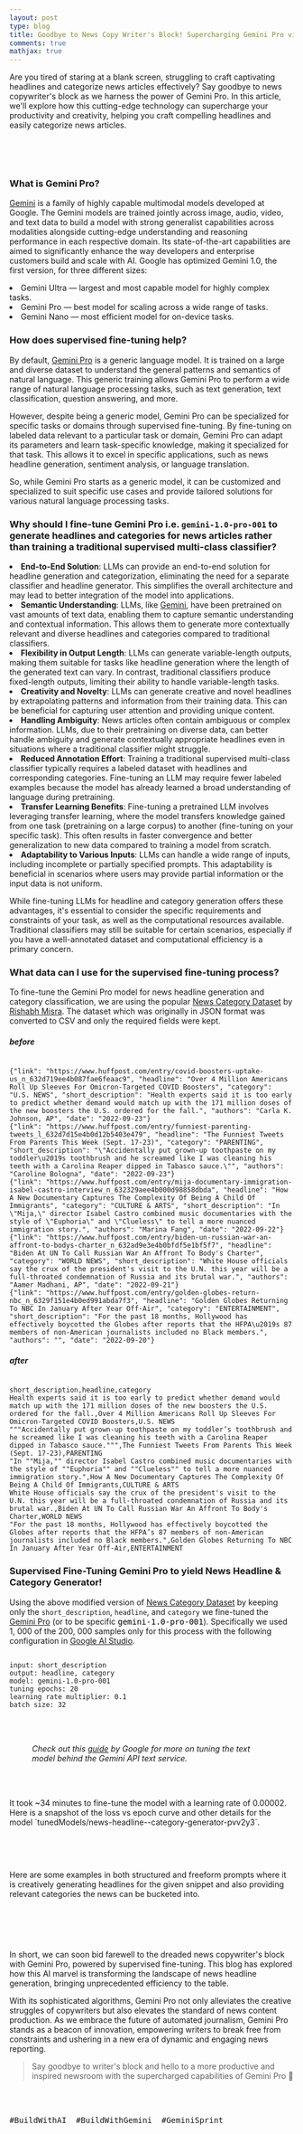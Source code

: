 ```yaml
---
layout: post
type: blog
title: Goodbye to News Copy Writer's Block! Supercharging Gemini Pro via Supervised Fine-Tuning 📰
comments: true
mathjax: true
---
```


<p>Are you tired of staring at a blank screen, struggling to craft captivating headlines and categorize news articles effectively? Say goodbye to news copywriter's block as we harness the power of Gemini Pro. In this article, we'll explore how this cutting-edge technology can supercharge your productivity and creativity, helping you craft compelling headlines and easily categorize news articles.</p>

<figure class="wp-block-image size-large"><a href="https://jigyasagrover.files.wordpress.com/2024/03/huge.png"><img src="https://jigyasagrover.files.wordpress.com/2024/03/huge.png?w=1024" alt="" class="wp-image-3366"/></a></figure>

<br><br>
<h3 class="wp-block-heading"><strong>What is Gemini Pro? </strong></h3>

<p><a href="https://blog.google/technology/ai/google-gemini-ai/">Gemini</a> is a family of highly capable multimodal models developed at Google. The Gemini models are trained jointly across image, audio, video, and text data to build a model with strong generalist capabilities across modalities alongside cutting-edge understanding and reasoning performance in each respective domain. Its state-of-the-art capabilities are aimed to significantly enhance the way developers and enterprise customers build and scale with AI. Google has optimized Gemini 1.0, the first version, for three different sizes:</p>

<li>Gemini Ultra — largest and most capable model for highly complex tasks.</li>
<li>Gemini Pro — best model for scaling across a wide range of tasks.</li>
<li>Gemini Nano — most efficient model for on-device tasks.</li>

<h3 class="wp-block-heading">How does supervised fine-tuning help?</h3>

<p>By default, <a href="https://blog.google/technology/ai/gemini-api-developers-cloud/">Gemini Pro</a> is a generic language model. It is trained on a large and diverse dataset to understand the general patterns and semantics of natural language. This generic training allows Gemini Pro to perform a wide range of natural language processing tasks, such as text generation, text classification, question answering, and more.</p>

<p>However, despite being a generic model, Gemini Pro can be specialized for specific tasks or domains through supervised fine-tuning. By fine-tuning on labeled data relevant to a particular task or domain, Gemini Pro can adapt its parameters and learn task-specific knowledge, making it specialized for that task. This allows it to excel in specific applications, such as news headline generation, sentiment analysis, or language translation.</p>

<p>So, while Gemini Pro starts as a generic model, it can be customized and specialized to suit specific use cases and provide tailored solutions for various natural language processing tasks.</p>

<h3 class="wp-block-heading"><div class="flex flex-grow flex-col max-w-full" style="border: 0px solid rgb(227, 227, 227);--tw-border-spacing-x: 0;--tw-border-spacing-y: 0;--tw-translate-x: 0;--tw-translate-y: 0;--tw-rotate: 0;--tw-skew-x: 0;--tw-skew-y: 0;--tw-scale-x: 1;--tw-scale-y: 1;--tw-pan-x:;--tw-pan-y:;--tw-pinch-zoom:;--tw-scroll-snap-strictness: proximity;--tw-gradient-from-position:;--tw-gradient-via-position:;--tw-gradient-to-position:;--tw-ordinal:;--tw-slashed-zero:;--tw-numeric-figure:;--tw-numeric-spacing:;--tw-numeric-fraction:;--tw-ring-inset:;--tw-ring-offset-width: 0px;--tw-ring-offset-color: #fff;--tw-ring-color: rgba(69,89,164,.5);--tw-ring-offset-shadow: 0 0 transparent;--tw-ring-shadow: 0 0 transparent;--tw-shadow: 0 0 transparent;--tw-shadow-colored: 0 0 transparent;--tw-blur:;--tw-brightness:;--tw-contrast:;--tw-grayscale:;--tw-hue-rotate:;--tw-invert:;--tw-saturate:;--tw-sepia:;--tw-drop-shadow:;--tw-backdrop-blur:;--tw-backdrop-brightness:;--tw-backdrop-contrast:;--tw-backdrop-grayscale:;--tw-backdrop-hue-rotate:;--tw-backdrop-invert:;--tw-backdrop-opacity:;--tw-backdrop-saturate:;--tw-backdrop-sepia:;display: flex;max-width: 100%;flex-grow: 1;flex-direction: column"><div class="min-h-[20px] text-message flex flex-col items-start gap-3 whitespace-pre-wrap break-words [.text-message+&amp;]:mt-5 overflow-x-auto" style="border: 0px solid rgb(227, 227, 227);--tw-border-spacing-x: 0;--tw-border-spacing-y: 0;--tw-translate-x: 0;--tw-translate-y: 0;--tw-rotate: 0;--tw-skew-x: 0;--tw-skew-y: 0;--tw-scale-x: 1;--tw-scale-y: 1;--tw-pan-x:;--tw-pan-y:;--tw-pinch-zoom:;--tw-scroll-snap-strictness: proximity;--tw-gradient-from-position:;--tw-gradient-via-position:;--tw-gradient-to-position:;--tw-ordinal:;--tw-slashed-zero:;--tw-numeric-figure:;--tw-numeric-spacing:;--tw-numeric-fraction:;--tw-ring-inset:;--tw-ring-offset-width: 0px;--tw-ring-offset-color: #fff;--tw-ring-color: rgba(69,89,164,.5);--tw-ring-offset-shadow: 0 0 transparent;--tw-ring-shadow: 0 0 transparent;--tw-shadow: 0 0 transparent;--tw-shadow-colored: 0 0 transparent;--tw-blur:;--tw-brightness:;--tw-contrast:;--tw-grayscale:;--tw-hue-rotate:;--tw-invert:;--tw-saturate:;--tw-sepia:;--tw-drop-shadow:;--tw-backdrop-blur:;--tw-backdrop-brightness:;--tw-backdrop-contrast:;--tw-backdrop-grayscale:;--tw-backdrop-hue-rotate:;--tw-backdrop-invert:;--tw-backdrop-opacity:;--tw-backdrop-saturate:;--tw-backdrop-sepia:;display: flex;min-height: 20px;flex-direction: column;align-items: flex-start;gap: 0.75rem"><div style="border: 0px solid rgb(227, 227, 227);--tw-border-spacing-x: 0;--tw-border-spacing-y: 0;--tw-translate-x: 0;--tw-translate-y: 0;--tw-rotate: 0;--tw-skew-x: 0;--tw-skew-y: 0;--tw-scale-x: 1;--tw-scale-y: 1;--tw-pan-x:;--tw-pan-y:;--tw-pinch-zoom:;--tw-scroll-snap-strictness: proximity;--tw-gradient-from-position:;--tw-gradient-via-position:;--tw-gradient-to-position:;--tw-ordinal:;--tw-slashed-zero:;--tw-numeric-figure:;--tw-numeric-spacing:;--tw-numeric-fraction:;--tw-ring-inset:;--tw-ring-offset-width: 0px;--tw-ring-offset-color: #fff;--tw-ring-color: rgba(69,89,164,.5);--tw-ring-offset-shadow: 0 0 transparent;--tw-ring-shadow: 0 0 transparent;--tw-shadow: 0 0 transparent;--tw-shadow-colored: 0 0 transparent;--tw-blur:;--tw-brightness:;--tw-contrast:;--tw-grayscale:;--tw-hue-rotate:;--tw-invert:;--tw-saturate:;--tw-sepia:;--tw-drop-shadow:;--tw-backdrop-blur:;--tw-backdrop-brightness:;--tw-backdrop-contrast:;--tw-backdrop-grayscale:;--tw-backdrop-hue-rotate:;--tw-backdrop-invert:;--tw-backdrop-opacity:;--tw-backdrop-saturate:;--tw-backdrop-sepia:" class="">Why should I fine-tune Gemini Pro i.e. <code>gemini-1.0-pro-001</code> to generate headlines and categories for news articles rather than training a traditional supervised multi-class classifier?</div></div></div></h3>

<li><strong>End-to-End Solution</strong>: LLMs can provide an end-to-end solution for headline generation and categorization, eliminating the need for a separate classifier and headline generator. This simplifies the overall architecture and may lead to better integration of the model into applications.</li>

<li><strong>Semantic Understanding</strong>: LLMs, like <a href="https://blog.google/technology/ai/google-gemini-ai/">Gemini</a>, have been pretrained on vast amounts of text data, enabling them to capture semantic understanding and contextual information. This allows them to generate more contextually relevant and diverse headlines and categories compared to traditional classifiers.</li>

<li><strong>Flexibility in Output Length</strong>: LLMs can generate variable-length outputs, making them suitable for tasks like headline generation where the length of the generated text can vary. In contrast, traditional classifiers produce fixed-length outputs, limiting their ability to handle variable-length tasks.</li>

<li><strong>Creativity and Novelty</strong>: LLMs can generate creative and novel headlines by extrapolating patterns and information from their training data. This can be beneficial for capturing user attention and providing unique content.</li>

<li><strong>Handling Ambiguity</strong>: News articles often contain ambiguous or complex information. LLMs, due to their pretraining on diverse data, can better handle ambiguity and generate contextually appropriate headlines even in situations where a traditional classifier might struggle.</li>

<li><strong>Reduced Annotation Effort</strong>: Training a traditional supervised multi-class classifier typically requires a labeled dataset with headlines and corresponding categories. Fine-tuning an LLM may require fewer labeled examples because the model has already learned a broad understanding of language during pretraining.</li>

<li><strong>Transfer Learning Benefits</strong>: Fine-tuning a pretrained LLM involves leveraging transfer learning, where the model transfers knowledge gained from one task (pretraining on a large corpus) to another (fine-tuning on your specific task). This often results in faster convergence and better generalization to new data compared to training a model from scratch.</li>

<li><strong>Adaptability to Various Inputs</strong>: LLMs can handle a wide range of inputs, including incomplete or partially specified prompts. This adaptability is beneficial in scenarios where users may provide partial information or the input data is not uniform.</li>

<p>While fine-tuning LLMs for headline and category generation offers these advantages, it's essential to consider the specific requirements and constraints of your task, as well as the computational resources available. Traditional classifiers may still be suitable for certain scenarios, especially if you have a well-annotated dataset and computational efficiency is a primary concern.</p>

<h3 class="wp-block-heading">What data can I use for the supervised fine-tuning process?</h3>

<p>To fine-tune the Gemini Pro model for news headline generation and category classification, we are using the popular <a href="https://www.kaggle.com/datasets/rmisra/news-category-dataset">News Category Dataset</a> by <a href="https://rishabhmisra.github.io/">Rishabh Misra</a>. The dataset which was originally in JSON format was converted to CSV and only the required fields were kept.</p>

<h5 class="wp-block-heading">before</h5>
<pre class="wp-block-code has-small-font-size"><code>
{"link": "https://www.huffpost.com/entry/covid-boosters-uptake-us_n_632d719ee4b087fae6feaac9", "headline": "Over 4 Million Americans Roll Up Sleeves For Omicron-Targeted COVID Boosters", "category": "U.S. NEWS", "short_description": "Health experts said it is too early to predict whether demand would match up with the 171 million doses of the new boosters the U.S. ordered for the fall.", "authors": "Carla K. Johnson, AP", "date": "2022-09-23"}
{"link": "https://www.huffpost.com/entry/funniest-parenting-tweets_l_632d7d15e4b0d12b5403e479", "headline": "The Funniest Tweets From Parents This Week (Sept. 17-23)", "category": "PARENTING", "short_description": "\"Accidentally put grown-up toothpaste on my toddler\u2019s toothbrush and he screamed like I was cleaning his teeth with a Carolina Reaper dipped in Tabasco sauce.\"", "authors": "Caroline Bologna", "date": "2022-09-23"}
{"link": "https://www.huffpost.com/entry/mija-documentary-immigration-isabel-castro-interview_n_632329aee4b000d98858dbda", "headline": "How A New Documentary Captures The Complexity Of Being A Child Of Immigrants", "category": "CULTURE &amp; ARTS", "short_description": "In \"Mija,\" director Isabel Castro combined music documentaries with the style of \"Euphoria\" and \"Clueless\" to tell a more nuanced immigration story.", "authors": "Marina Fang", "date": "2022-09-22"}
{"link": "https://www.huffpost.com/entry/biden-un-russian-war-an-affront-to-bodys-charter_n_632ad9e3e4b0bfdf5e1bf5f7", "headline": "Biden At UN To Call Russian War An Affront To Body's Charter", "category": "WORLD NEWS", "short_description": "White House officials say the crux of the president's visit to the U.N. this year will be a full-throated condemnation of Russia and its brutal war.", "authors": "Aamer Madhani, AP", "date": "2022-09-21"}
{"link": "https://www.huffpost.com/entry/golden-globes-return-nbc_n_6329f151e4b0ed991abda7f3", "headline": "Golden Globes Returning To NBC In January After Year Off-Air", "category": "ENTERTAINMENT", "short_description": "For the past 18 months, Hollywood has effectively boycotted the Globes after reports that the HFPA\u2019s 87 members of non-American journalists included no Black members.", "authors": "", "date": "2022-09-20"}
</code></pre>

<h5 class="wp-block-heading">after</h5>
<pre class="wp-block-code has-small-font-size"><code>
short_description,headline,category
Health experts said it is too early to predict whether demand would match up with the 171 million doses of the new boosters the U.S. ordered for the fall.,Over 4 Million Americans Roll Up Sleeves For Omicron-Targeted COVID Boosters,U.S. NEWS
"""Accidentally put grown-up toothpaste on my toddler’s toothbrush and he screamed like I was cleaning his teeth with a Carolina Reaper dipped in Tabasco sauce.""",The Funniest Tweets From Parents This Week (Sept. 17-23),PARENTING
"In ""Mija,"" director Isabel Castro combined music documentaries with the style of ""Euphoria"" and ""Clueless"" to tell a more nuanced immigration story.",How A New Documentary Captures The Complexity Of Being A Child Of Immigrants,CULTURE &amp; ARTS
White House officials say the crux of the president's visit to the U.N. this year will be a full-throated condemnation of Russia and its brutal war.,Biden At UN To Call Russian War An Affront To Body's Charter,WORLD NEWS
"For the past 18 months, Hollywood has effectively boycotted the Globes after reports that the HFPA’s 87 members of non-American journalists included no Black members.",Golden Globes Returning To NBC In January After Year Off-Air,ENTERTAINMENT
</code></pre>

<h3 class="wp-block-heading">Supervised Fine-Tuning Gemini Pro to yield News Headline &amp; Category Generator!</h3>

<p>Using the above modified version of <a href="https://www.kaggle.com/datasets/rmisra/news-category-dataset">News Category Dataset</a> by keeping only the <code>short_description</code>, <code>headline</code>, and <code>category</code> we fine-tuned the <a href="https://blog.google/technology/ai/gemini-api-developers-cloud/">Gemini Pro</a> (or to be specific <span style="background-color: inherit; font-family: monospace; font-size: inherit; color: initial;">gemini-1.0-pro-001</span>). Specifically we used 1, 000 of the 200, 000 samples only for this process with the following configuration in <a href="https://aistudio.google.com/">Google AI Studio</a>.</p>

<pre class="wp-block-code"><code>
input: short_description
output: headline, category
model: gemini-1.0-pro-001
tuning epochs: 20
learning rate multiplier: 0.1
batch size: 32
</code></pre>

<br><br>
<figure class="wp-block-image size-large"><a href="https://jigyasagrover.files.wordpress.com/2024/03/image-3.png"><img src="https://jigyasagrover.files.wordpress.com/2024/03/image-3.png?w=1024" alt="" class="wp-image-3355"/></a><figcaption class="wp-element-caption"><em>Check out this <a href="https://ai.google.dev/docs/model_tuning_guidance">guide</a> by Google for more on tuning the text model behind the Gemini API text service. </em></figcaption></figure>

<br><br>
<p>It took ~34 minutes to fine-tune the model with a learning rate of 0.00002. Here is a snapshot of the loss vs epoch curve and other details for the model `tunedModels/news-headline--category-generator-pvv2y3`.</p>

<figure class="wp-block-image size-full is-style-default"><a href="https://jigyasagrover.files.wordpress.com/2024/03/image.png"><img src="https://jigyasagrover.files.wordpress.com/2024/03/image.png" alt="" class="wp-image-3349"/></a></figure>

<br><br>
<p>Here are some examples in both structured and freeform prompts where it is creatively generating headlines for the given snippet and also providing relevant categories the news can be bucketed into. </p>

<figure class="wp-block-image size-full"><a href="https://jigyasagrover.files.wordpress.com/2024/03/image-1.png"><img src="https://jigyasagrover.files.wordpress.com/2024/03/image-1.png" alt="" class="wp-image-3351"/></a></figure>

<figure class="wp-block-image size-full"><a href="https://jigyasagrover.files.wordpress.com/2024/03/image-2.png"><img src="https://jigyasagrover.files.wordpress.com/2024/03/image-2.png" alt="" class="wp-image-3353"/></a></figure>

<br><br>
<p>In short, we can soon bid farewell to the dreaded news copywriter's block with Gemini Pro, powered by supervised fine-tuning. This blog has explored how this AI marvel is transforming the landscape of news headline generation, bringing unprecedented efficiency to the table. </p>

<p>With its sophisticated algorithms, Gemini Pro not only alleviates the creative struggles of copywriters but also elevates the standard of news content production. As we embrace the future of automated journalism, Gemini Pro stands as a beacon of innovation, empowering writers to break free from constraints and ushering in a new era of dynamic and engaging news reporting. </p>

<blockquote>Say goodbye to writer's block and hello to a more productive and inspired newsroom with the supercharged capabilities of Gemini Pro 🚀</blockquote>




<br><br>
<pre class="wp-block-preformatted">#BuildWithAI  #BuildWithGemini  #GeminiSprint</pre>
